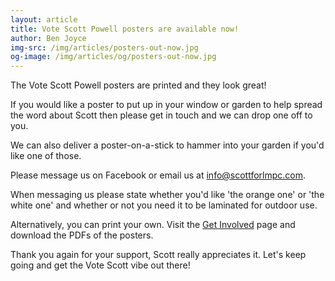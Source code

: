 ```yaml
---
layout: article
title: Vote Scott Powell posters are available now!
author: Ben Joyce
img-src: /img/articles/posters-out-now.jpg
og-image: /img/articles/og/posters-out-now.jpg
---
```

The Vote Scott Powell posters are printed and they look great!

If you would like a poster to put up in your window or garden to help spread the word about Scott then please get in touch and we can drop one off to you.

We can also deliver a poster-on-a-stick to hammer into your garden if you'd like one of those. 

Please message us on Facebook or email us at [info@scottforlmpc.com](mailto:info@scottforlmpc.com).

When messaging us please state whether you'd like 'the orange one' or 'the white one' and whether or not you need it to be laminated for outdoor use.

Alternatively, you can print your own. Visit the [Get Involved](https://scottforlmpc.com/get-involved/) page and download the PDFs of the posters.

Thank you again for your support, Scott really appreciates it. Let's keep going and get the Vote Scott vibe out there!